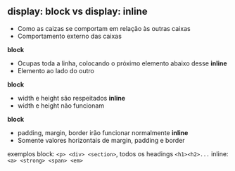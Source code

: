 ## display: block vs display: inline

- Como as caizas se comportam em relação às outras caixas
- Comportamento externo das caixas 

**block**                           
- Ocupas toda a linha, colocando o próximo elemento abaixo desse
**inline**
- Elemento ao lado do outro

**block** 
- width e height são respeitados
**inline**
- width e height não funcionam

**block**
- padding, margin, border irão funcionar normalmente
**inline**
- Somente valores horizontais de margin, padding e border

exemplos
block: `<p> <div> <section>`, todos os headings `<h1><h2>...`
inline: `<a> <strong> <span> <em>` 